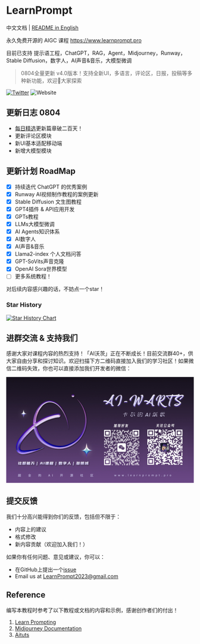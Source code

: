 # LearnPrompt

中文文档 | [README in English](./README_EN.md)

永久免费开源的 AIGC 课程 https://www.learnprompt.pro

目前已支持 提示语工程，ChatGPT，RAG，Agent，Midjourney，Runway，Stable Diffusion，数字人，AI声音&音乐，大模型微调

> 0804全量更新
> v4.0版本！支持全新UI，多语言，评论区，日报，投稿等多种新功能，欢迎👏大家探索

[![Twitter](https://img.shields.io/twitter/url?label=Follow%20%40aiwarts&style=social&url=https%3A%2F%2Ftwitter.com%2Flearnprompting)](https://twitter.com/aiwarts?s=21&t=bh5DcWYZX2rSeis-DiWzvA)
![Website](https://img.shields.io/website?down_message=offline%20%3A%28&up_message=learnprompt.pro&url=https%3A%2F%2Flearnprompting.org)

## 更新日志 0804

- [每日精选](https://www.learnprompt.pro/article/Daily)更新篇章破二百天！
- 更新评论区模块
- 新UI基本适配移动端
- 新增大模型模块

## 更新计划 RoadMap

- [X] 持续迭代 ChatGPT 的优秀案例
- [X] Runway AI视频制作教程的案例更新
- [X] Stable Diffusion 文生图教程
- [X] GPT4插件 & API应用开发
- [X] GPTs教程
- [X] LLMs大模型微调
- [X] AI Agents知识体系
- [X] AI数字人
- [X] AI声音&音乐
- [X] Llama2-index 个人文档问答
- [X] GPT-SoVits声音克隆
- [X] OpenAI Sora世界模型
- [ ] 更多系统教程！

对后续内容感兴趣的话，不妨点一个star！

### Star History

[![Star History Chart](https://api.star-history.com/svg?repos=LearnPrompt/LearnPrompt&type=Date)](https://star-history.com/#LearnPrompt/LearnPrompt&Date)


## 进群交流 & 支持我们

感谢大家对课程内容的热烈支持！「AI沃茨」正在不断成长！目前交流群40+，供大家自由分享和探讨知识。欢迎扫描下方二维码直接加入我们的学习社区！如果微信二维码失效，你也可以直接添加我们开发者的微信：

![contact](static/img/concat.jpg)

## 提交反馈

我们十分高兴能得到你们的反馈，包括但不限于：

- 内容上的建议
- 格式修改
- 新内容贡献（欢迎加入我们！）

如果你有任何问题、意见或建议，你可以：
- 在GitHub上提出一个[issue](https://github.com/LearnPrompt/LearnPrompt/issues)
- Email us at [LearnPrompt2023@gmail.com](mailto:LearnPrompt2023@gmail.com)

## Reference

编写本教程时参考了以下教程或文档的内容和示例，感谢创作者们的付出！

1. [Learn Prompting](https://learnprompting.org/zh-Hans/)
2. [Midjourney Documentation](https://docs.midjourney.com/)
3. [Aituts](https://aituts.com/)
